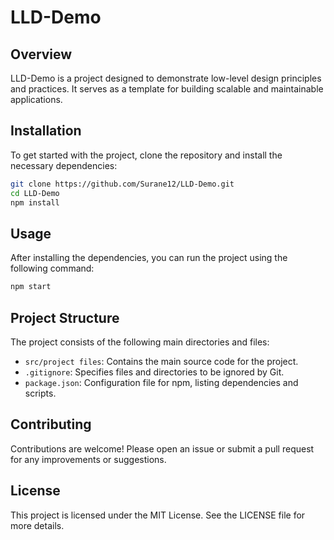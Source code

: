 # LLD-Demo

## Overview
LLD-Demo is a project designed to demonstrate low-level design principles and practices. It serves as a template for building scalable and maintainable applications.

## Installation
To get started with the project, clone the repository and install the necessary dependencies:

```bash
git clone https://github.com/Surane12/LLD-Demo.git
cd LLD-Demo
npm install
```

## Usage
After installing the dependencies, you can run the project using the following command:

```bash
npm start
```

## Project Structure
The project consists of the following main directories and files:

- `src/project files`: Contains the main source code for the project.
- `.gitignore`: Specifies files and directories to be ignored by Git.
- `package.json`: Configuration file for npm, listing dependencies and scripts.

## Contributing
Contributions are welcome! Please open an issue or submit a pull request for any improvements or suggestions.

## License
This project is licensed under the MIT License. See the LICENSE file for more details.